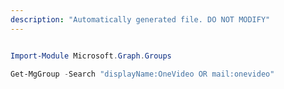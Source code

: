```yaml
---
description: "Automatically generated file. DO NOT MODIFY"
---
```


```powershell

Import-Module Microsoft.Graph.Groups

Get-MgGroup -Search "displayName:OneVideo OR mail:onevideo" 

```